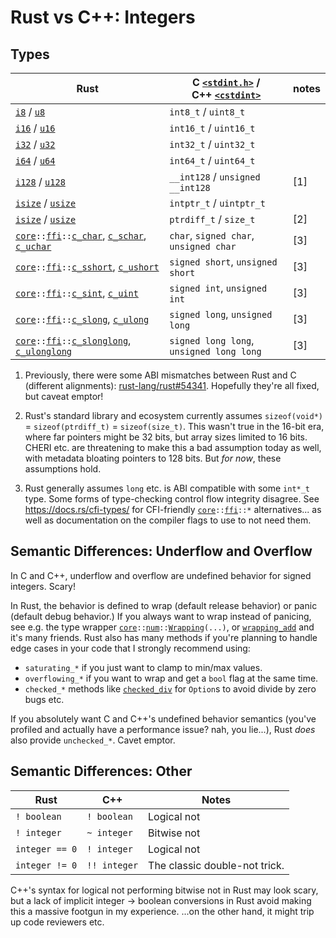 # Rust vs C++: Integers



## Types

| Rust                                                                                                                                  | C [`<stdint.h>`](https://en.cppreference.com/w/c/types/integer) / <br> C++ [`<cstdint>`](https://en.cppreference.com/w/cpp/types/integer) | notes |
| --------------------------------------------------------------------------------------------------------------------------------------| ------------------------------------------------------------------------------------------------------------------------------------------| ------|
| [`i8`](https://doc.rust-lang.org/core/primitive.i8.html)          / [`u8`](https://doc.rust-lang.org/core/primitive.u8.html)          | `int8_t` / `uint8_t`              |
| [`i16`](https://doc.rust-lang.org/core/primitive.i16.html)        / [`u16`](https://doc.rust-lang.org/core/primitive.u16.html)        | `int16_t` / `uint16_t`            |
| [`i32`](https://doc.rust-lang.org/core/primitive.i32.html)        / [`u32`](https://doc.rust-lang.org/core/primitive.u32.html)        | `int32_t` / `uint32_t`            |
| [`i64`](https://doc.rust-lang.org/core/primitive.i64.html)        / [`u64`](https://doc.rust-lang.org/core/primitive.u64.html)        | `int64_t` / `uint64_t`            |
| [`i128`](https://doc.rust-lang.org/core/primitive.i128.html)      / [`u128`](https://doc.rust-lang.org/core/primitive.u128.html)      | `__int128` / `unsigned __int128`  | \[1\]
| [`isize`](https://doc.rust-lang.org/core/primitive.isize.html)    / [`usize`](https://doc.rust-lang.org/core/primitive.usize.html)    | `intptr_t` / `uintptr_t`          |
| [`isize`](https://doc.rust-lang.org/core/primitive.isize.html)    / [`usize`](https://doc.rust-lang.org/core/primitive.usize.html)    | `ptrdiff_t` / `size_t`            | \[2\]
| <code>[core]::[ffi]::[c_char](https://doc.rust-lang.org/core/ffi/type.c_char.html)</code>, [`c_schar`](https://doc.rust-lang.org/core/ffi/type.c_schar.html), [`c_uchar`](https://doc.rust-lang.org/core/ffi/type.c_uchar.html)   | `char`, `signed char`, `unsigned char`   | \[3\]
| <code>[core]::[ffi]::[c_sshort](https://doc.rust-lang.org/core/ffi/type.c_sshort.html)</code>, [`c_ushort`](https://doc.rust-lang.org/core/ffi/type.c_ushort.html)                                                                | `signed short`, `unsigned short`         | \[3\]
| <code>[core]::[ffi]::[c_sint](https://doc.rust-lang.org/core/ffi/type.c_sint.html)</code>, [`c_uint`](https://doc.rust-lang.org/core/ffi/type.c_uint.html)                                                                        | `signed int`, `unsigned int`             | \[3\]
| <code>[core]::[ffi]::[c_slong](https://doc.rust-lang.org/core/ffi/type.c_slong.html)</code>, [`c_ulong`](https://doc.rust-lang.org/core/ffi/type.c_ulong.html)                                                                    | `signed long`, `unsigned long`           | \[3\]
| <code>[core]::[ffi]::[c_slonglong](https://doc.rust-lang.org/core/ffi/type.c_slonglong.html)</code>, [`c_ulonglong`](https://doc.rust-lang.org/core/ffi/type.c_ulonglong.html)                                                    | `signed long long`, `unsigned long long` | \[3\]

1.  Previously, there were some ABI mismatches between Rust and C (different alignments): [rust-lang/rust#54341](https://github.com/rust-lang/rust/issues/54341).
    Hopefully they're all fixed, but caveat emptor!

2.  Rust's standard library and ecosystem currently assumes `sizeof(void*)` = `sizeof(ptrdiff_t)` = `sizeof(size_t)`.
    This wasn't true in the 16-bit era, where far pointers might be 32 bits, but array sizes limited to 16 bits.
    CHERI etc. are threatening to make this a bad assumption today as well, with metadata bloating pointers to 128 bits.
    But *for now*, these assumptions hold.

3.  Rust generally assumes `long` etc. is ABI compatible with some `int*_t` type.
    Some forms of type-checking control flow integrity disagree.
    See <https://docs.rs/cfi-types/> for CFI-friendly <code>[core]::[ffi]::*</code> alternatives... as well as documentation on the compiler flags to use to not need them.



## Semantic Differences: Underflow and Overflow

In C and C++, underflow and overflow are undefined behavior for signed integers.  Scary!

In Rust, the behavior is defined to wrap (default release behavior) or panic (default debug behavior.)
If you always want to wrap instead of panicing, see e.g. the type wrapper <code>[core]::[num]::[Wrapping]\(...\)</code>, or [`wrapping_add`](https://doc.rust-lang.org/std/primitive.u32.html#method.wrapping_add) and it's many friends.
Rust also has many methods if you're planning to handle edge cases in your code that I strongly recommend using:
-   `saturating_*` if you just want to clamp to min/max values.
-   `overflowing_*` if you want to wrap and get a `bool` flag at the same time.
-   `checked_*` methods like [`checked_div`](https://doc.rust-lang.org/std/primitive.u32.html#method.checked_div) for `Option`s to avoid divide by zero bugs etc.

If you absolutely want C and C++'s undefined behavior semantics (you've profiled and actually have a performance issue? nah, you lie...), Rust *does* also provide `unchecked_*`.  Cavet emptor.



## Semantic Differences: Other

| Rust              | C++           | Notes |
| ------------------| --------------| ------|
| `! boolean`       | `! boolean`   | Logical not
| `! integer`       | `~ integer`   | Bitwise not
| `integer == 0`    | `! integer`   | Logical not
| `integer != 0`    | `!! integer`  | The classic double-not trick.

C++'s syntax for logical not performing bitwise not in Rust may look scary, but a lack of implicit integer → boolean conversions in Rust avoid making this a massive footgun in my experience.
...on the other hand, it might trip up code reviewers etc.



<!-- References -->

[`<stdint.h>`]:     https://en.cppreference.com/w/c/types/integer
[`<cstdint>`]:      https://en.cppreference.com/w/cpp/header/cstdint

[core]:             https://doc.rust-lang.org/core/
[ffi]:              https://doc.rust-lang.org/core/ffi/
[num]:              https://doc.rust-lang.org/core/num/index.html
[Wrapping]:         https://doc.rust-lang.org/core/num/struct.Wrapping.html


